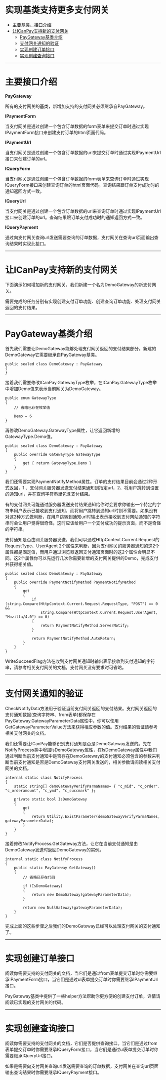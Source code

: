 # 实现基类支持更多支付网关 #

  * [主要基类、接口介绍](http://code.google.com/p/icanpay/wiki/ImplementAnGateway#主要基类、接口介绍)
  * [让ICanPay支持新的支付网关](http://code.google.com/p/icanpay/wiki/ImplementAnGateway#让ICanPay支持新的支付网关)
    * [PayGateway基类介绍](http://code.google.com/p/icanpay/wiki/ImplementAnGateway#PayGateway基类介绍)
    * [支付网关通知的验证](http://code.google.com/p/icanpay/wiki/ImplementAnGateway#支付网关通知的验证)
    * [实现创建订单接口](http://code.google.com/p/icanpay/wiki/ImplementAnGateway#实现创建订单接口)
    * [实现创建查询接口](http://code.google.com/p/icanpay/wiki/ImplementAnGateway#实现创建查询接口)


---

# 主要接口介绍 #

**PayGateway**

所有的支付网关的基类，新增加支持的支付网关必须继承自PayGateway。

**IPaymentForm**

当支付网关是通过创建一个包含订单数据的form表单来提交订单时通过实现IPaymentForm接口来创建支付订单的html页面代码。

**IPaymentUrl**

当支付网关是通过创建一个包含订单数据的url来提交订单时通过实现IPaymentUrl接口来创建订单的url。

**IQueryForm**

当支付网关是通过创建一个包含订单数据的form表单来查询订单时通过实现IQueryForm接口来创建查询订单的html页面代码。查询结果跟订单支付成功时的通知返回方式一致。

**IQueryUrl**

当支付网关是通过创建一个包含订单数据的url来查询订单时通过实现IPaymentUrl接口来创建订单的url。查询结果跟订单支付成功时的通知返回方式一致。

**IQueryPayment**

通过向支付网关查询url发送需要查询的订单数据，支付网关在查询url页面输出查询结果时实现此接口。


---

# 让ICanPay支持新的支付网关 #

下面演示如何增加新的支付网关，我们新建一个名为DemoGateway的新支付网关。

需要完成的任务分别有实现创建支付订单功能、创建查询订单功能、处理支付网关返回的支付结果。


---

# PayGateway基类介绍 #
首先我们需要让DemoGateway能够处理支付网关返回的支付结果部分。新建的DemoGateway它需要继承自PayGateway基类。

```
public sealed class DemoGateway : PayGateway
{
}
```
接着我们需要修改ICanPay.GatewayType枚举，在ICanPay.GatewayType枚举中增加Demo值来表示当前网关为DemoGateway。
```
public enum GatewayType
{
    // 省略已存在枚举值

    Demo = 6
}
```
再修改DemoGateway.GatewayType属性，让它返回新增的GatewayType.Demo值。
```
public sealed class DemoGateway : PayGateway
{
    public override GatewayType GatewayType
    {
        get { return GatewayType.Demo }
    }
}
```
我们还需要实现PaymentNotifyMethod属性。订单的支付结果目前会通过2种形式返回，1
、支付网关服务器发送支付结果通知到指定url，2、将用户跳转到设置的通知url，并在查询字符串里包含支付结果。

有的支付网关可能通过服务器发送支付结果通知给你时会要求你输出一个特定的字符串用户表示已接收到支付通知，而将用户跳转到通知url时则不需要。如果没有对这2种方式做判断，在用户跳转到通知url时输出表示接收到支付网站通知的字符串时会让用户觉得很奇怪，这时应该给用户一个支付成功的提示页面，而不是奇怪的字符串。

支付通知是否由网关服务器发送，我们可以通过HttpContext.Current.Request的RequestType、UserAgent 2个属性来判断，因为支付网关的服务器通知的这2个属性都是固定值，而用户通过浏览器返回支付通知页面时的这2个属性会明显不同。这2个属性你可以先运行几次你需要新增的支付网关提供的Demo，完成支付并获得相关值。
```
public sealed class DemoGateway : PayGateway
{
    public override PaymentNotifyMethod PaymentNotifyMethod
    {
        get
        {
            if (string.Compare(HttpContext.Current.Request.RequestType, "POST") == 0 &&
                string.Compare(HttpContext.Current.Request.UserAgent, "Mozilla/4.0") == 0)
            {
                return PaymentNotifyMethod.ServerNotify;
            }

            return PaymentNotifyMethod.AutoReturn;
        }
    }
}
```

WriteSucceedFlag方法在收到支付网关通知时输出表示接收到支付通知的字符串，请参考相关支付网关的文档，支付网关没有要求时可省略。


---

# 支付网关通知的验证 #
CheckNotifyData方法用于验证当前支付网关返回的支付结果。支付网关返回的支付通知数据(查询字符串、from表单)都保存在PayGateway.GatewayParameterData属性中，你可以使用GetGatewayParameterValue方法来获得相应参数的值。支付结果的验证请参考相关支付网关的文档。

我们还需要让ICanPay能够识别支付通知是否是DemoGateway发送的。先在NotifyProcess类中增加IsDemoGateway属性，在IsDemoGateway属性中我们通过判断当前支付通知中是否存在DemoGateway的支付通知必须包含的参数来判断当前支付通知是否是DemoGateway支付网关发送的，相关参数请阅读相关支付网关的文档。

```
internal static class NotifyProcess
{
    static string[] demoGatewayVerifyParmaNames= { "c_mid", "c_order", "c_orderamount", "c_ymd", "c_succmark" };

    private static bool IsDemoGateway
    {
        get
        {
            return Utility.ExistParameter(demoGatewayVerifyParmaNames, gatewayParameterData);
        }
    }
}
```

接着修改NotifyProcess.GetGateway方法，让它在当前支付通知是由DemoGateway发送时返回DemoGateway的实例。

```
internal static class NotifyProcess
{
    public static PayGateway GetGateway()
    {
        // 省略已存在代码

        if (IsDemoGateway)
        {
            return new DemoGateway(gatewayParameterData);
        }

        return new NullGateway(gatewayParameterData);
    }
}
```

完成上面的这些步骤之后我们的DemoGateway已经可以处理支付网关的支付通知了。


---

# 实现创建订单接口 #
阅读你需要支持的支付网关的文档，当它们是通过from表单提交订单时你需要继承IPaymentForm接口，当它们是通过ul表单提交订单时你需要继承IPaymentUrl接口。

PayGateway基类中提供了一些helper方法帮助你更方便的创建支付订单，详情请阅读已实现的支付网关的代码。


---

# 实现创建查询接口 #
阅读你需要支持的支付网关的文档，它们是否提供查询接口。当它们是通过from表单提交订单时你需要继承IQueryForm接口，当它们是通过ul表单提交订单时你需要继承IQueryUrl接口。

如果是需要向支付网关查询url发送需要查询的订单数据，支付网关在查询url页面输出查询结果时你需要继承IQueryPayment接口。
